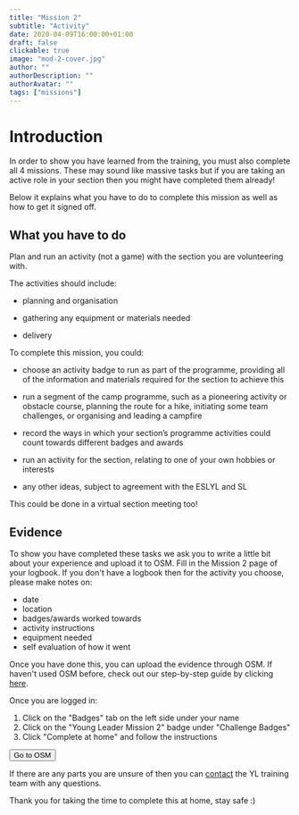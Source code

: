 ```yaml
---
title: "Mission 2"
subtitle: "Activity"
date: 2020-04-09T16:00:00+01:00
draft: false
clickable: true
image: "mod-2-cover.jpg"
author: ""
authorDescription: ""
authorAvatar: ""
tags: ["missions"]
---
```


# Introduction

In order to show you have learned from the training, you must also complete all 4 missions. These may sound like massive tasks but if you are taking an active role in your section then you might have completed them already!

Below it explains what you have to do to complete this mission as well as how to get it signed off.

## What you have to do

Plan and run an activity (not a game) with the section you are volunteering with.

The activities should include:

- planning and organisation

- gathering any equipment or materials needed

- delivery

To complete this mission, you could:

- choose an activity badge to run as part of the programme, providing all of the information and materials required for the section to achieve this

- run a segment of the camp programme, such as a pioneering activity or obstacle course, planning the route for a hike, initiating some team challenges, or organising and leading a campfire

- record the ways in which your section’s programme activities could count towards different badges and awards

- run an activity for the section, relating to one of your own hobbies or interests

- any other ideas, subject to agreement with the ESLYL and SL

This could be done in a virtual section meeting too!

## Evidence

To show you have completed these tasks we ask you to write a little bit about your experience and upload it to OSM. Fill in the Mission 2 page of your logbook. If you don't have a logbook then for the activity you choose, please make notes on:

- date
- location
- badges/awards worked towards
- activity instructions
- equipment needed
- self evaluation of how it went

Once you have done this, you can upload the evidence through OSM. If haven't used OSM before, check out our step-by-step guide by clicking [here](/evidence).

Once you are logged in:

1. Click on the "Badges" tab on the left side under your name
2. Click on the "Young Leader Mission 2" badge under "Challenge Badges"
3. Click "Complete at home" and follow the instructions

<a href="https://www.onlinescoutmanager.co.uk/main.php">
 <button type="button" class="go-to-osm">Go to OSM</button>
</a>

If there are any parts you are unsure of then you can [contact](/contact) the YL training team with any questions.

Thank you for taking the time to complete this at home, stay safe :)
